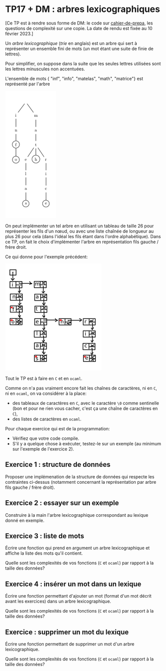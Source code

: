 TP17 + DM : arbres lexicographiques
===

[Ce TP est à rendre sous forme de DM: le code sur
[cahier-de-prepa](https://cahier-de-prepa.fr/mp2i-pv/), les questions
de complexité sur une copie. La date de rendu est fixée au 10
février 2023.]

Un _arbre lexicographique_ (_trie_ en anglais) est un arbre qui sert à
représenter un ensemble fini de mots (un mot étant une suite de finie
de lettres).

Pour simplifier, on suppose dans la suite que les seules lettres
utilisées sont les lettres minuscules non accentuées.


L'ensemble de mots { "inf", "info", "matelas", "math", "matrice"} est représenté par l'arbre

![](lexique.png)



On peut implémenter un tel arbre en utilisant un tableau de taille 26
pour représenter les fils d'un nœud, ou avec une liste chaînée de
longueur au plus 26 pour cela (dans l'idéal les fils étant dans
l'ordre alphabétique). Dans ce TP, on fait le choix
d'implémenter l'arbre en représentation fils gauche / frère droit.

Ce qui donne pour l'exemple précédent:

![](lexi.png)

Tout le TP est à faire en `C` et en `ocaml`.

Comme on n'a pas vraiment encore fait les chaînes de caractères, ni en
`C`, ni en `ocaml`, on va considérer à la place:
* des tableaux de caractères en `C`, avec le caractère `\0` comme
sentinelle (bon et pour ne rien vous cacher, c'est ça une chaîne de
caractères en `C`),
* des listes de caractères en `ocaml`.


Pour chaque exercice qui est de la programmation:
* Vérifiez que votre code compile.
* S'il y a quelque chose à exécuter, testez-le sur un exemple (au
  minimum sur l'exemple de l'exercice 2).

## Exercice 1 : structure de données
Proposer une implémenation de la structure de données qui respecte les
contraintes ci-dessus (notamment concernant la représentation par
arbre fils gauche / frère droit).

## Exercice 2 : essayer sur un exemple
Construire à la main l'arbre lexicographique correspondant au lexique
donné en exemple.

## Exercice 3 : liste de mots
Écrire une fonction qui prend en argument un arbre lexicographique et
affiche la liste des mots qu'il contient.

Quelle sont les complexités de vos fonctions (`C` et `ocaml`) par
rapport à la taille des données?

## Exercice 4 : insérer un mot dans un lexique
Écrire une fonction permettant d'ajouter un mot
(format d'un mot décrit avant les exercices) dans un arbre
lexicographique.

Quelle sont les complexités de vos fonctions (`C` et `ocaml`) par
rapport à la taille des données?

## Exercice  : supprimer un mot du lexique
Écrire une fonction permettant de supprimer un mot d'un arbre lexicographique.

Quelle sont les complexités de vos fonctions (`C` et `ocaml`) par
rapport à la taille des données?

